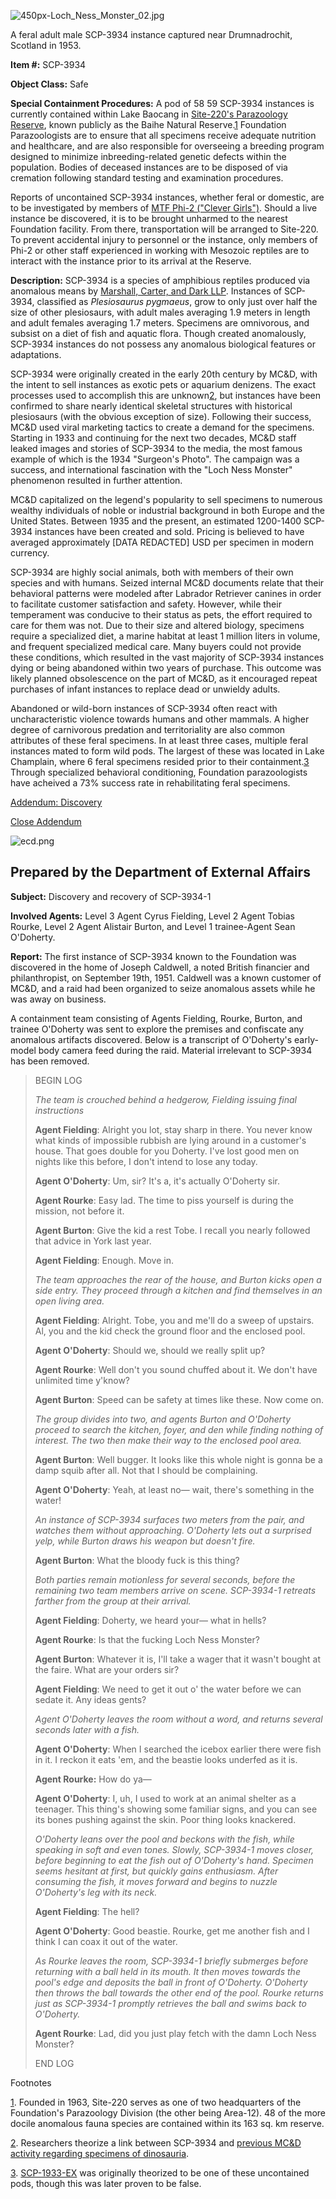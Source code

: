 ![450px-Loch_Ness_Monster_02.jpg](http://scp-wiki.wdfiles.com/local--files/scp-3934/450px-Loch_Ness_Monster_02.jpg)

A feral adult male SCP-3934 instance captured near Drumnadrochit, Scotland in 1953.

**Item #:** SCP-3934

**Object Class:** Safe

**Special Containment Procedures:** A pod of 58 59 SCP-3934 instances is currently contained within Lake Baocang in [Site-220's Parazoology Reserve](/scp-3602), known publicly as the Baihe Natural Reserve.[1](javascript:;) Foundation Parazoologists are to ensure that all specimens receive adequate nutrition and healthcare, and are also responsible for overseeing a breeding program designed to minimize inbreeding-related genetic defects within the population. Bodies of deceased instances are to be disposed of via cremation following standard testing and examination procedures.

Reports of uncontained SCP-3934 instances, whether feral or domestic, are to be investigated by members of [MTF Phi-2 ("Clever Girls")](/scp-3057). Should a live instance be discovered, it is to be brought unharmed to the nearest Foundation facility. From there, transportation will be arranged to Site-220. To prevent accidental injury to personnel or the instance, only members of Phi-2 or other staff experienced in working with Mesozoic reptiles are to interact with the instance prior to its arrival at the Reserve.

**Description:** SCP-3934 is a species of amphibious reptiles produced via anomalous means by [Marshall, Carter, and Dark LLP](/marshall-carter-and-dark-hub). Instances of SCP-3934, classified as _Plesiosaurus pygmaeus_, grow to only just over half the size of other plesiosaurs, with adult males averaging 1.9 meters in length and adult females averaging 1.7 meters. Specimens are omnivorous, and subsist on a diet of fish and aquatic flora. Though created anomalously, SCP-3934 instances do not possess any anomalous biological features or adaptations.

SCP-3934 were originally created in the early 20th century by MC&D, with the intent to sell instances as exotic pets or aquarium denizens. The exact processes used to accomplish this are unknown[2](javascript:;), but instances have been confirmed to share nearly identical skeletal structures with historical plesiosaurs (with the obvious exception of size). Following their success, MC&D used viral marketing tactics to create a demand for the specimens. Starting in 1933 and continuing for the next two decades, MC&D staff leaked images and stories of SCP-3934 to the media, the most famous example of which is the 1934 "Surgeon's Photo". The campaign was a success, and international fascination with the "Loch Ness Monster" phenomenon resulted in further attention.

MC&D capitalized on the legend's popularity to sell specimens to numerous wealthy individuals of noble or industrial background in both Europe and the United States. Between 1935 and the present, an estimated 1200-1400 SCP-3934 instances have been created and sold. Pricing is believed to have averaged approximately \[DATA REDACTED\] USD per specimen in modern currency.

SCP-3934 are highly social animals, both with members of their own species and with humans. Seized internal MC&D documents relate that their behavioral patterns were modeled after Labrador Retriever canines in order to facilitate customer satisfaction and safety. However, while their temperament was conducive to their status as pets, the effort required to care for them was not. Due to their size and altered biology, specimens require a specialized diet, a marine habitat at least 1 million liters in volume, and frequent specialized medical care. Many buyers could not provide these conditions, which resulted in the vast majority of SCP-3934 instances dying or being abandoned within two years of purchase. This outcome was likely planned obsolescence on the part of MC&D, as it encouraged repeat purchases of infant instances to replace dead or unwieldy adults.

Abandoned or wild-born instances of SCP-3934 often react with uncharacteristic violence towards humans and other mammals. A higher degree of carnivorous predation and territoriality are also common attributes of these feral specimens. In at least three cases, multiple feral instances mated to form wild pods. The largest of these was located in Lake Champlain, where 6 feral specimens resided prior to their containment.[3](javascript:;) Through specialized behavioral conditioning, Foundation parazoologists have acheived a 73% success rate in rehabilitating feral specimens.

[Addendum: Discovery](javascript:;)

[Close Addendum](javascript:;)

![ecd.png](http://scp-ru.wdfiles.com/local--files/list-of-foundation-s-internal-departments/ecd.png)

Prepared by the Department of External Affairs
----------------------------------------------

**Subject:** Discovery and recovery of SCP-3934-1

**Involved Agents:** Level 3 Agent Cyrus Fielding, Level 2 Agent Tobias Rourke, Level 2 Agent Alistair Burton, and Level 1 trainee-Agent Sean O'Doherty.

**Report:** The first instance of SCP-3934 known to the Foundation was discovered in the home of Joseph Caldwell, a noted British financier and philanthropist, on September 19th, 1951. Caldwell was a known customer of MC&D, and a raid had been organized to seize anomalous assets while he was away on business.

A containment team consisting of Agents Fielding, Rourke, Burton, and trainee O'Doherty was sent to explore the premises and confiscate any anomalous artifacts discovered. Below is a transcript of O'Doherty's early-model body camera feed during the raid. Material irrelevant to SCP-3934 has been removed.

> BEGIN LOG
> 
> _The team is crouched behind a hedgerow, Fielding issuing final instructions_
> 
> **Agent Fielding**: Alright you lot, stay sharp in there. You never know what kinds of impossible rubbish are lying around in a customer's house. That goes double for you Doherty. I've lost good men on nights like this before, I don't intend to lose any today.
> 
> **Agent O'Doherty**: Um, sir? It's a, it's actually O'Doherty sir.
> 
> **Agent Rourke**: Easy lad. The time to piss yourself is during the mission, not before it.
> 
> **Agent Burton**: Give the kid a rest Tobe. I recall you nearly followed that advice in York last year.
> 
> **Agent Fielding**: Enough. Move in.
> 
> _The team approaches the rear of the house, and Burton kicks open a side entry. They proceed through a kitchen and find themselves in an open living area._
> 
> **Agent Fielding**: Alright. Tobe, you and me'll do a sweep of upstairs. Al, you and the kid check the ground floor and the enclosed pool.
> 
> **Agent O'Doherty**: Should we, should we really split up?
> 
> **Agent Rourke**: Well don't you sound chuffed about it. We don't have unlimited time y'know?
> 
> **Agent Burton**: Speed can be safety at times like these. Now come on.
> 
> _The group divides into two, and agents Burton and O'Doherty proceed to search the kitchen, foyer, and den while finding nothing of interest. The two then make their way to the enclosed pool area._
> 
> **Agent Burton**: Well bugger. It looks like this whole night is gonna be a damp squib after all. Not that I should be complaining.
> 
> **Agent O'Doherty**: Yeah, at least no— wait, there's something in the water!
> 
> _An instance of SCP-3934 surfaces two meters from the pair, and watches them without approaching. O'Doherty lets out a surprised yelp, while Burton draws his weapon but doesn't fire._
> 
> **Agent Burton**: What the bloody fuck is this thing?
> 
> _Both parties remain motionless for several seconds, before the remaining two team members arrive on scene. SCP-3934-1 retreats farther from the group at their arrival._
> 
> **Agent Fielding**: Doherty, we heard your— what in hells?
> 
> **Agent Rourke**: Is that the fucking Loch Ness Monster?
> 
> **Agent Burton**: Whatever it is, I'll take a wager that it wasn't bought at the faire. What are your orders sir?
> 
> **Agent Fielding**: We need to get it out o' the water before we can sedate it. Any ideas gents?
> 
> _Agent O'Doherty leaves the room without a word, and returns several seconds later with a fish._
> 
> **Agent O'Doherty**: When I searched the icebox earlier there were fish in it. I reckon it eats 'em, and the beastie looks underfed as it is.
> 
> **Agent Rourke:** How do ya—
> 
> **Agent O'Doherty**: I, uh, I used to work at an animal shelter as a teenager. This thing's showing some familiar signs, and you can see its bones pushing against the skin. Poor thing looks knackered.
> 
> _O'Doherty leans over the pool and beckons with the fish, while speaking in soft and even tones. Slowly, SCP-3934-1 moves closer, before beginning to eat the fish out of O'Doherty's hand. Specimen seems hesitant at first, but quickly gains enthusiasm. After consuming the fish, it moves forward and begins to nuzzle O'Doherty's leg with its neck._
> 
> **Agent Fielding**: The hell?
> 
> **Agent O'Doherty**: Good beastie. Rourke, get me another fish and I think I can coax it out of the water.
> 
> _As Rourke leaves the room, SCP-3934-1 briefly submerges before returning with a ball held in its mouth. It then moves towards the pool's edge and deposits the ball in front of O'Doherty. O'Doherty then throws the ball towards the other end of the pool. Rourke returns just as SCP-3934-1 promptly retrieves the ball and swims back to O'Doherty._
> 
> **Agent Rourke**: Lad, did you just play fetch with the damn Loch Ness Monster?
> 
> END LOG

Footnotes

[1](javascript:;). Founded in 1963, Site-220 serves as one of two headquarters of the Foundation's Parazoology Division (the other being Area-12). 48 of the more docile anomalous fauna species are contained within its 163 sq. km reserve.

[2](javascript:;). Researchers theorize a link between SCP-3934 and [previous MC&D activity regarding specimens of dinosauria](/imperfectly-fossilized-eggs-m4rho-edope-fo5le).

[3](javascript:;). [SCP-1933-EX](/scp-1933-ex) was originally theorized to be one of these uncontained pods, though this was later proven to be false.